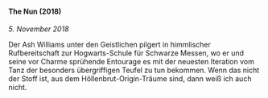 #### The Nun (2018)

_5. November 2018_

Der Ash Williams unter den Geistlichen pilgert in himmlischer Rufbereitschaft zur Hogwarts-Schule für Schwarze Messen, wo er und seine vor Charme sprühende Entourage es mit der neuesten Iteration vom Tanz der besonders übergriffigen Teufel zu tun bekommen. Wenn das nicht der Stoff ist, aus dem Höllenbrut-Origin-Träume sind, dann weiß ich auch nicht.
